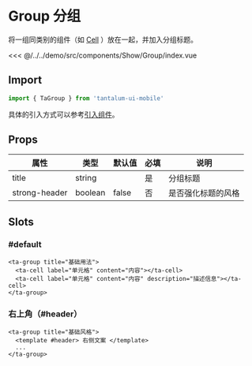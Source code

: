 # Group 分组

将一组同类别的组件（如 [Cell](./Cell.md) ）放在一起，并加入分组标题。

<CodeDemo name="Group">

<<< @/../../demo/src/components/Show/Group/index.vue

</CodeDemo>

## Import

```js
import { TaGroup } from 'tantalum-ui-mobile'
```

具体的引入方式可以参考[引入组件](../guide/import.md)。

## Props

| 属性          | 类型    | 默认值 | 必填 | 说明               |
| ------------- | ------- | ------ | ---- | ------------------ |
| title         | string  |        | 是   | 分组标题           |
| strong-header | boolean | false  | 否   | 是否强化标题的风格 |

## Slots

### #default

```vue
<ta-group title="基础用法">
  <ta-cell label="单元格" content="内容"></ta-cell>
  <ta-cell label="单元格" content="内容" description="描述信息"></ta-cell>
</ta-group>
```

### 右上角（#header）

```vue
<ta-group title="基础风格">
  <template #header> 右侧文案 </template>
  ...
</ta-group>
```
